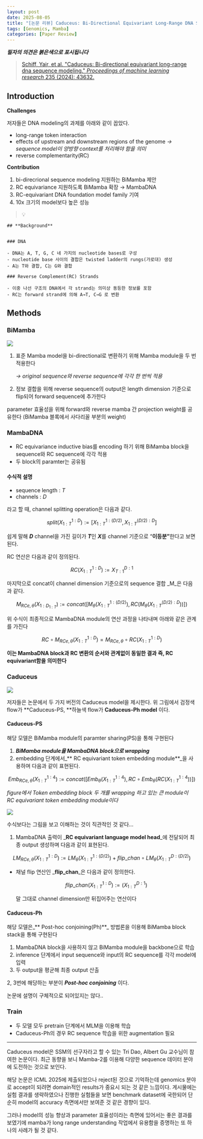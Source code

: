 ```yaml
---
layout: post
date: 2025-08-05
title: "[논문 리뷰] Caduceus: Bi-Directional Equivariant Long-Range DNA Sequence Modeling"
tags: [Genomics, Mamba]
categories: [Paper Review]
---
```


<span class="notion-red">_**필자의 의견은 붉은색으로 표시됩니다**_</span>


> [Schiff, Yair, et al. "Caduceus: Bi-directional equivariant long-range dna sequence modeling." ](https://pmc.ncbi.nlm.nih.gov/articles/PMC12189541/)[_Proceedings of machine learning research_](https://pmc.ncbi.nlm.nih.gov/articles/PMC12189541/)[ 235 (2024): 43632.](https://pmc.ncbi.nlm.nih.gov/articles/PMC12189541/)



## Introduction


**Challenges**


저자들은 DNA modeling의 과제를 아래와 같이 꼽았다.

- long-range token interaction
- effects of upstream and downstream regions of the genome 
_→ sequence model이 양방향 context를 처리해야 함을 의미_
- reverse complementarity(RC)

**Contribution**

1. bi-direcrional sequence modeling 지원하는 BiMamba 제안
1. RC equivariance 지원하도록 BiMamba 확장 → MambaDNA
1. RC-equivariant DNA foundation model family 기여
1. 10x 크기의 model보다 높은 성능

> 💡 


	## **Background**


	### DNA

	- DNA는 A, T, G, C 네 가지의 nucleotide bases로 구성
	- nucleotide base 사이의 결합은 twisted ladder의 rungs(가로대) 생성
	- A는 T와 결합, C는 G와 결합

	### Reverse Complement(RC) Strands

	- 이중 나선 구조의 DNA에서 각 strand는 의미상 동등한 정보를 포함
	- RC는 forward strand에 의해 A→T, C→G 로 변환


## Methods



### BiMamba


![](https://prod-files-secure.s3.us-west-2.amazonaws.com/542b861c-36a8-4051-84e5-8804b6728dba/2c247d59-7815-4980-99f0-8f0d21f445a7/image.png?X-Amz-Algorithm=AWS4-HMAC-SHA256&X-Amz-Content-Sha256=UNSIGNED-PAYLOAD&X-Amz-Credential=ASIAZI2LB466Q555CPO2%2F20251012%2Fus-west-2%2Fs3%2Faws4_request&X-Amz-Date=20251012T230055Z&X-Amz-Expires=3600&X-Amz-Security-Token=IQoJb3JpZ2luX2VjEIz%2F%2F%2F%2F%2F%2F%2F%2F%2F%2FwEaCXVzLXdlc3QtMiJGMEQCIAyOCQiOjbV%2BMNdkU3Y7RJ9HigKwns3aFeIEbxm06zOoAiBc9PG8khbBVHMFeTiDKa727sKbGDYSUTYC1pPUQEFbzyr%2FAwg1EAAaDDYzNzQyMzE4MzgwNSIMN34twCG2rZIWYoryKtwDhUU8ZNNBcXh50Ah7eIXoR%2BLntTdl6rD8dEGcJV%2FMmvlxreBOlNdbyU59WoqBwBx2g0ww%2F1561slfwBbGzxr4mvJ5EEyerLOH66krxHN%2FwtN4tjq8LEDor%2BoUNJx5zTP4YQr3v1KuovVMOGS9meqfttIwYb88SlKP7uS6WkUBAtK3FiuxyuhhfzeUfklJ%2FvvvF8Mfz5z1R9GIHxGXDFiNyZmJuG%2BWtzJcCWYUubO7FGC4cYQp1FuDLHVL9bb2EztWExF9wP2SvuwBGuPwLOtvV4dFGxsMX8BsTTJxW8thayvxT0pN2S%2BtCUbsjZYzqDfk5TBIvnH4tT3zhZ3L0hz8KPMc4fag%2B4BOzn0N%2Bb0f4Eywl0dBk%2BYhhsHYcaEyaiRN1fJonINnXRmOEjwjNLdWfBoFYk8woVsMM2UIEAJoKkE0ikW28dXZBQXgpoEZAhcXlKX6dQhUv3E5OR66nmGq1%2FFUHe4OpCfpqZAdv7DoA7QjAUTIMWrv%2FwEWc8sP6%2BX%2B6pqN9FPAY4YqM4kUTZrpUDpUfMcsp9%2BV8FQb88%2FWfeynYhAfOYyV5B4btpqJCoOXsmoNVUKl%2BzVUewypZefmTI9zdLdL3epOTZf3D7XA4vkQcQgYNhpKN1T2D4MwoYqwxwY6pgFPL1RDVOwfKKPCSr8F98%2B7HW0mHltmX0Ok0si9OqMwTefrXXgA4pKLXVgVhVsfZ0jq7syfJS12OU8uYAWRUBTNwg%2FExQLA0Lcw9DCIahVJjipdPLCgoBa3BaS6Dn2HZtU01oqCvbyEvQ5lhghZZcbct28miL1mEeWIER%2F%2BVSTQeIhLLyB1nWY6lGEFpSFwZm2vRdof7yynY%2B%2Fnf5Fr%2BWYFcitRS3tD&X-Amz-Signature=1efcc21bf64fbcc06cc29d814cf803c57f3b8e22dc111b25c677978ed273654d&X-Amz-SignedHeaders=host&x-amz-checksum-mode=ENABLED&x-id=GetObject)

1. 표준 Mamba model을 bi-directional로 변환하기 위해 Mamba module을 두 번 적용한다

	_→ original sequence와 reverse sequence에 각각 한 번씩 적용_

1. 정보 결합을 위해 reverse sequence의 output은 length dimension 기준으로 flip되어 forward sequence에 추가한다

parameter 효율성을 위해 forward와 reverse mamba 간 projection weight를 공유한다 (BiMamba 블록에서 사다리꼴 부분의 weight)



### MambaDNA

- RC equivariance inductive bias를 encoding 하기 위해 BiMamba block을 sequence와 RC sequence에 각각 적용
- 두 block의 paramter는 공유됨


#### 수식적 설명

- sequence length : _T_
- channels : _D_

라고 할 때,  channel splitting operation은 다음과 같다.


$$
split(X^{1:D}_{1:T}):=[X^{1:(D/2)}_{1:T},X^{(D/2):D}_{1:T}]
$$


<span class="notion-red">쉽게 말해 </span><span class="notion-red">_**D**_</span><span class="notion-red"> channel을 가진 길이가 </span><span class="notion-red">_**T**_</span><span class="notion-red">인 </span><span class="notion-red">_**X**_</span><span class="notion-red">를 channel 기준으로 “</span><span class="notion-red">**이등분”**</span><span class="notion-red">한다고 보면 된다.</span>


RC 연산은 다음과 같이 정의된다.


$$
RC(X^{1:D}_{1:T}):=X^{D:1}_{T:1}
$$


마지막으로 concat이 channel dimension 기준으로의 sequence 결합 _M_은 다음과 같다.


$$
M_{RCe,\theta}(X_{1:D_{1:T}}):=concat([M_{\theta}(X^{1:(D/2)}_{1:T}),RC(M_{\theta}(X^{(D/2):D}_{1:T}))])
$$


위 수식이 최종적으로 MambaDNA module의 연산 과정을 나타내며 아래와 같은 관계를 가진다


$$
RC\circ M_{RCe,\theta}(X^{1:D}_{1:T}) = M_{RCe,\theta} \circ RC(X^{1:D}_{1:T})
$$


**이는 MambaDNA block과 RC 변환의 순서와 관계없이 동일한 결과 즉, RC equivariant함을 의미한다**



### Caduceus


![](https://prod-files-secure.s3.us-west-2.amazonaws.com/542b861c-36a8-4051-84e5-8804b6728dba/f94a60d7-8145-473b-aef9-7c68d3ec604a/image.png?X-Amz-Algorithm=AWS4-HMAC-SHA256&X-Amz-Content-Sha256=UNSIGNED-PAYLOAD&X-Amz-Credential=ASIAZI2LB466Q555CPO2%2F20251012%2Fus-west-2%2Fs3%2Faws4_request&X-Amz-Date=20251012T230055Z&X-Amz-Expires=3600&X-Amz-Security-Token=IQoJb3JpZ2luX2VjEIz%2F%2F%2F%2F%2F%2F%2F%2F%2F%2FwEaCXVzLXdlc3QtMiJGMEQCIAyOCQiOjbV%2BMNdkU3Y7RJ9HigKwns3aFeIEbxm06zOoAiBc9PG8khbBVHMFeTiDKa727sKbGDYSUTYC1pPUQEFbzyr%2FAwg1EAAaDDYzNzQyMzE4MzgwNSIMN34twCG2rZIWYoryKtwDhUU8ZNNBcXh50Ah7eIXoR%2BLntTdl6rD8dEGcJV%2FMmvlxreBOlNdbyU59WoqBwBx2g0ww%2F1561slfwBbGzxr4mvJ5EEyerLOH66krxHN%2FwtN4tjq8LEDor%2BoUNJx5zTP4YQr3v1KuovVMOGS9meqfttIwYb88SlKP7uS6WkUBAtK3FiuxyuhhfzeUfklJ%2FvvvF8Mfz5z1R9GIHxGXDFiNyZmJuG%2BWtzJcCWYUubO7FGC4cYQp1FuDLHVL9bb2EztWExF9wP2SvuwBGuPwLOtvV4dFGxsMX8BsTTJxW8thayvxT0pN2S%2BtCUbsjZYzqDfk5TBIvnH4tT3zhZ3L0hz8KPMc4fag%2B4BOzn0N%2Bb0f4Eywl0dBk%2BYhhsHYcaEyaiRN1fJonINnXRmOEjwjNLdWfBoFYk8woVsMM2UIEAJoKkE0ikW28dXZBQXgpoEZAhcXlKX6dQhUv3E5OR66nmGq1%2FFUHe4OpCfpqZAdv7DoA7QjAUTIMWrv%2FwEWc8sP6%2BX%2B6pqN9FPAY4YqM4kUTZrpUDpUfMcsp9%2BV8FQb88%2FWfeynYhAfOYyV5B4btpqJCoOXsmoNVUKl%2BzVUewypZefmTI9zdLdL3epOTZf3D7XA4vkQcQgYNhpKN1T2D4MwoYqwxwY6pgFPL1RDVOwfKKPCSr8F98%2B7HW0mHltmX0Ok0si9OqMwTefrXXgA4pKLXVgVhVsfZ0jq7syfJS12OU8uYAWRUBTNwg%2FExQLA0Lcw9DCIahVJjipdPLCgoBa3BaS6Dn2HZtU01oqCvbyEvQ5lhghZZcbct28miL1mEeWIER%2F%2BVSTQeIhLLyB1nWY6lGEFpSFwZm2vRdof7yynY%2B%2Fnf5Fr%2BWYFcitRS3tD&X-Amz-Signature=0b1d16474603173f3f7a0edef7064a4345bd103b3d4256e07c5e0c20614ee054&X-Amz-SignedHeaders=host&x-amz-checksum-mode=ENABLED&x-id=GetObject)


저자들은 논문에서 두 가지 버전의 Caduceus model을 제시한다. 위 그림에서 검정색 flow가 **Caduceus-PS, **하늘색 flow가 **Caduceus-Ph model** 이다.



#### Caduceus-PS


해당 모델은 BiMamba module의 paramter sharing(PS)을 통해 구현된다

1. _**BiMamba module을 MambaDNA block으로 wrapping**_
1. embedding 단계에서_** RC equivariant token embedding module**_을 사용하며 다음과 같이 표현된다.

$$
Emb_{RCe,\theta}(X^{1:4}_{1:T}):=concat([Emb_{\theta}(X^{1:4}_{1:T}),RC \circ Emb_{\theta}(RC(X^{1:4}_{1:T}))])
$$


_figure에서 Token embedding block 두 개를 wrapping 하고 있는 큰 module이 RC equivariant token embedding module이다_


![](https://prod-files-secure.s3.us-west-2.amazonaws.com/542b861c-36a8-4051-84e5-8804b6728dba/b175e4da-71eb-4e91-8c23-a06dabe673c9/image.png?X-Amz-Algorithm=AWS4-HMAC-SHA256&X-Amz-Content-Sha256=UNSIGNED-PAYLOAD&X-Amz-Credential=ASIAZI2LB466Q555CPO2%2F20251012%2Fus-west-2%2Fs3%2Faws4_request&X-Amz-Date=20251012T230056Z&X-Amz-Expires=3600&X-Amz-Security-Token=IQoJb3JpZ2luX2VjEIz%2F%2F%2F%2F%2F%2F%2F%2F%2F%2FwEaCXVzLXdlc3QtMiJGMEQCIAyOCQiOjbV%2BMNdkU3Y7RJ9HigKwns3aFeIEbxm06zOoAiBc9PG8khbBVHMFeTiDKa727sKbGDYSUTYC1pPUQEFbzyr%2FAwg1EAAaDDYzNzQyMzE4MzgwNSIMN34twCG2rZIWYoryKtwDhUU8ZNNBcXh50Ah7eIXoR%2BLntTdl6rD8dEGcJV%2FMmvlxreBOlNdbyU59WoqBwBx2g0ww%2F1561slfwBbGzxr4mvJ5EEyerLOH66krxHN%2FwtN4tjq8LEDor%2BoUNJx5zTP4YQr3v1KuovVMOGS9meqfttIwYb88SlKP7uS6WkUBAtK3FiuxyuhhfzeUfklJ%2FvvvF8Mfz5z1R9GIHxGXDFiNyZmJuG%2BWtzJcCWYUubO7FGC4cYQp1FuDLHVL9bb2EztWExF9wP2SvuwBGuPwLOtvV4dFGxsMX8BsTTJxW8thayvxT0pN2S%2BtCUbsjZYzqDfk5TBIvnH4tT3zhZ3L0hz8KPMc4fag%2B4BOzn0N%2Bb0f4Eywl0dBk%2BYhhsHYcaEyaiRN1fJonINnXRmOEjwjNLdWfBoFYk8woVsMM2UIEAJoKkE0ikW28dXZBQXgpoEZAhcXlKX6dQhUv3E5OR66nmGq1%2FFUHe4OpCfpqZAdv7DoA7QjAUTIMWrv%2FwEWc8sP6%2BX%2B6pqN9FPAY4YqM4kUTZrpUDpUfMcsp9%2BV8FQb88%2FWfeynYhAfOYyV5B4btpqJCoOXsmoNVUKl%2BzVUewypZefmTI9zdLdL3epOTZf3D7XA4vkQcQgYNhpKN1T2D4MwoYqwxwY6pgFPL1RDVOwfKKPCSr8F98%2B7HW0mHltmX0Ok0si9OqMwTefrXXgA4pKLXVgVhVsfZ0jq7syfJS12OU8uYAWRUBTNwg%2FExQLA0Lcw9DCIahVJjipdPLCgoBa3BaS6Dn2HZtU01oqCvbyEvQ5lhghZZcbct28miL1mEeWIER%2F%2BVSTQeIhLLyB1nWY6lGEFpSFwZm2vRdof7yynY%2B%2Fnf5Fr%2BWYFcitRS3tD&X-Amz-Signature=4335e94347ebabf2a4cb84e9fbb454e3b1ff2d00fbd9464b52e84f6b891f6b0b&X-Amz-SignedHeaders=host&x-amz-checksum-mode=ENABLED&x-id=GetObject)


<span class="notion-red">수식보다는 그림을 보고 이해하는 것이 직관적인 것 같다…</span>

1. MambaDNA 출력이 _**RC equivariant language model head**_에 전달되어 최종 output 생성하며 다음과 같이 표현된다.

$$
LM_{RCe,\theta}(X^{1:D}_{1:T}):= LM_{\theta}(X^{1:(D/2)}_{1:T})+flip\_chan\circ LM_{\theta}(X^{D:(D/2)}_{1:T})
$$

- 채널 flip 연산인 _**flip\_chan**_은 다음과 같이 정의한다.

	$$
	flip\_chan(X^{1:D}_{1:T}):=(X^{D:1}_{1:T})
	$$


	말 그대로 channel dimension만 뒤집어주는 연산이다



#### Caduceus-Ph


해당 모델은_** Post-hoc conjoining(Ph)**_ 방법론을 이용해 BiMamba block stack을 통해 구현된다

1. MambaDNA block을 사용하지 않고 BiMamba module을 backbone으로 학습
1. inference 단계에서 input sequence와 input의 RC sequence를 각각 model에 입력
1. 두 output을 평균해 최종 output 산출

2, 3번에 해당하는 부분이 _**Post-hoc conjoining**_ 이다.


<span class="notion-red">논문에 설명이 구체적으로 되어있지는 않다..</span>



### Train

- 두 모델 모두 pretrain 단계에서 MLM을 이용해 학습
- Caduceus-Ph의 경우 RC sequence 학습을 위한 augmentation 필요

---


<span class="notion-red">Caduceus model은 SSM의 선구자라고 할 수 있는 Tri Dao, Albert Gu 교수님이 참여한 논문이다. 최근 동향을 보니 Mamba-2를 이용해 다양한 sequence 데이터 분야에 도전하는 것으로 보인다.</span>


<span class="notion-red">해당 논문은 ICML 2025에 제출되었으나 reject된 것으로 기억하는데 genomics 분야로 accept이 되려면 domain적인 results가 중요시 되는 것 같은 느낌이다. 게시물에는 실험 결과를 생략하였으나 진행한 실험들을 보면 benchmark dataset에 국한되어 단순히 model의 accuracy 측면에서만 보여준 것 같은 경향이 있다.</span>


<span class="notion-red">그러나 model의 성능 향상과 parameter 효율성이라는 측면에 있어서는 좋은 결과를 보였기에 mamba가 long range understanding 작업에서 유용함을 증명하는 또 하나의 사례가 될 것 같다.</span>

